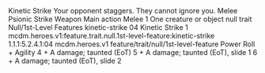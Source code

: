 <ability>
  <name>Kinetic Strike</name>
  <flavor>Your opponent staggers. They cannot ignore you.</flavor>
  <keywords>
    <keyword>Melee</keyword>
    <keyword>Psionic</keyword>
    <keyword>Strike</keyword>
    <keyword>Weapon</keyword>
  </keywords>
  <type>Main action</type>
  <distance>Melee 1</distance>
  <target>One creature or object</target>
  <metadata>
    <class>null</class>
    <feature_type>trait</feature_type>
    <file_dpath>Null/1st-Level Features</file_dpath>
    <item_id>kinetic-strike</item_id>
    <item_index>04</item_index>
    <item_name>Kinetic Strike</item_name>
    <level>1</level>
    <scc>mcdm.heroes.v1:feature.trait.null.1st-level-feature:kinetic-strike</scc>
    <scdc>1.1.1:5.2.4.1:04</scdc>
    <source>mcdm.heroes.v1</source>
    <type>feature/trait/null/1st-level-feature</type>
  </metadata>
  <effects>
    <effect type="roll">
      <roll>Power Roll + Agility</roll>
      <t1>4 + A damage; taunted (EoT)</t1>
      <t2>5 + A damage; taunted (EoT), slide 1</t2>
      <t3>6 + A damage; taunted (EoT), slide 2</t3>
    </effect>
  </effects>
</ability>

